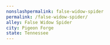 ```yaml
---
﻿nonslashpermalink: false-widow-spider
permalink: /false-widow-spider/
alley: False Widow Spider
city: Pigeon Forge
state: Tennessee
---
```

